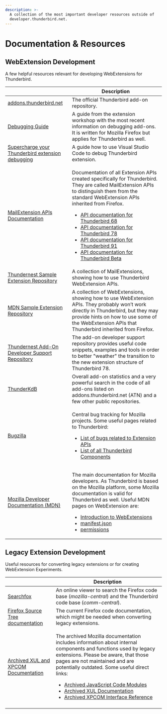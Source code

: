```yaml
---
description: >-
  A collection of the most important developer resources outside of
  developer.thunderbird.net.
---
```


# Documentation & Resources

## WebExtension Development

A few helpful resources relevant for developing WebExtensions for Thunderbird.

|                                                                                                                              | Description                                                                                                                                                                                                                                                                                                                                                                                                                                                                                                                                                                                                                                                    |
| ---------------------------------------------------------------------------------------------------------------------------- | -------------------------------------------------------------------------------------------------------------------------------------------------------------------------------------------------------------------------------------------------------------------------------------------------------------------------------------------------------------------------------------------------------------------------------------------------------------------------------------------------------------------------------------------------------------------------------------------------------------------------------------------------------------- |
| [addons.thunderbird.net](https://addons.thunderbird.net)                                                                     | The official Thunderbird add-on repository.                                                                                                                                                                                                                                                                                                                                                                                                                                                                                                                                                                                                                    |
| [Debugging Guide](https://extensionworkshop.com/documentation/develop/debugging/)                                            | A guide from the extension workshop with the most recent information on debugging add-ons. It is written for Mozilla Firefox but applies for Thunderbird as well.                                                                                                                                                                                                                                                                                                                                                                                                                                                                                              |
| [Supercharge your Thunderbird extension debugging](https://arndissler.net/supercharge-your-thunderbird-extension-debugging/) | A guide how to use Visual Studio Code to debug Thunderbird extension.                                                                                                                                                                                                                                                                                                                                                                                                                                                                                                                                                                                          |
| [MailExtension APIs Documentation](https://webextension-api.thunderbird.net/en/latest/)                                      | <p>Documentation of all Extension APIs created specifically for Thunderbird. They are called MailExtension APIs to distinguish them from the standard WebExtension APIs inherited from Firefox.</p><ul><li><a href="https://webextension-api.thunderbird.net/en/68/">API documentation for Thunderbird 68</a></li><li><a href="https://webextension-api.thunderbird.net/en/78/">API documentation for Thunderbird 78</a></li><li><a href="https://webextension-api.thunderbird.net/en/91/">API documentation for Thunderbird 91</a></li><li><a href="https://webextension-api.thunderbird.net/en/latest/">API documentation for Thunderbird Beta</a></li></ul> |
| [Thundernest Sample Extension Repository](https://github.com/thundernest/sample-extensions)                                  | A collection of MailExtensions, showing how to use Thunderbird WebExtension APIs.                                                                                                                                                                                                                                                                                                                                                                                                                                                                                                                                                                              |
| [MDN Sample Extension Repository](https://github.com/mdn/webextensions-examples)                                             | A collection of WebExtensions, showing how to use WebExtension APIs. They probably won’t work directly in Thunderbird, but they may provide hints on how to use some of the WebExtension APIs that Thunderbird inherited from Firefox.                                                                                                                                                                                                                                                                                                                                                                                                                         |
| [Thundernest Add-On Developer Support Repository](https://github.com/thundernest/addon-developer-support)                    | The add-on developer support repository provides useful code snippets, examples and tools in order to better "weather" the transition to the new extension structure of Thunderbird 78.                                                                                                                                                                                                                                                                                                                                                                                                                                                                        |
| [ThunderKdB](https://cleidigh.github.io/ThunderKdB/index.html)                                                               | Overall add-on statistics and a very powerful search in the code of all add-ons listed on addons.thunderbird.net (ATN) and a few other public repositories.                                                                                                                                                                                                                                                                                                                                                                                                                                                                                                    |
| [Bugzilla](https://bugzilla.mozilla.org)                                                                                     | <p>Central bug tracking for Mozilla projects. Some useful pages related to Thunderbird:</p><ul><li><a href="https://bugzilla.mozilla.org/buglist.cgi?product=Thunderbird&#x26;component=Add-Ons%3A%20Extensions%20API&#x26;resolution=---&#x26;list_id=15187727">List of bugs related to Extension APIs</a></li><li><a href="https://bugzilla.mozilla.org/describecomponents.cgi?product=Thunderbird">List of all Thunderbird Components</a></li></ul>                                                                                                                                                                                                         |
| [Mozilla Developer Documentation (MDN)](https://developer.mozilla.org/en-US/docs/Mozilla/Add-ons/WebExtensions)              | <p>The main documentation for Mozilla developers. As Thunderbird is based on the Mozilla platform, some Mozilla documentation is valid for Thunderbird as well. Useful MDN pages on WebExtension are:</p><ul><li><a href="https://developer.mozilla.org/en-US/docs/Mozilla/Add-ons/WebExtensions">Introduction to WebExtensions</a></li><li><a href="https://developer.mozilla.org/en-US/docs/Mozilla/Add-ons/WebExtensions/manifest.json">manifest.json</a></li><li><a href="https://developer.mozilla.org/en-US/docs/Mozilla/Add-ons/WebExtensions/manifest.json/permissions">permissions</a></li></ul>                                                      |

## Legacy Extension Development

Useful resources for converting legacy extensions or for creating WebExtension Experiments.

|                                                                                    | Description                                                                                                                                                                                                                                                                                                                                                                                                                                                                                                                                                                                                                  |
| ---------------------------------------------------------------------------------- | ---------------------------------------------------------------------------------------------------------------------------------------------------------------------------------------------------------------------------------------------------------------------------------------------------------------------------------------------------------------------------------------------------------------------------------------------------------------------------------------------------------------------------------------------------------------------------------------------------------------------------- |
| [Searchfox](https://searchfox.org)                                                 | An online viewer to search the Firefox code base (_mozilla-central_) and the Thunderbird code base (_comm-central_).                                                                                                                                                                                                                                                                                                                                                                                                                                                                                                         |
| [Firefox Source Tree documentation](https://firefox-source-docs.mozilla.org)       | The current Firefox code documentation, which might be needed when converting legacy extensions.                                                                                                                                                                                                                                                                                                                                                                                                                                                                                                                             |
| [Archived XUL and XPCOM Documentation](https://udn.realityripple.com/docs/Mozilla) | <p>The archived Mozilla documentation includes information about internal components and functions used by legacy extensions. Please be aware, that those pages are not maintained and are potentially outdated. Some useful direct links:</p><ul><li><a href="https://udn.realityripple.com/docs/Mozilla/JavaScript_code_modules">Archived JavaScript Code Modules</a></li><li><a href="https://udn.realityripple.com/docs/Archive/Mozilla/XUL">Archived XUL Documentation</a></li><li><a href="https://udn.realityripple.com/docs/Mozilla/Tech/XPCOM/Reference/Interface">Archived XPCOM Interface Reference</a></li></ul> |
|                                                                                    |                                                                                                                                                                                                                                                                                                                                                                                                                                                                                                                                                                                                                              |
